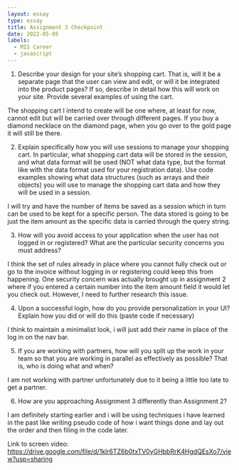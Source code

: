```yaml
---
layout: essay
type: essay
title: Assignment 3 Checkpoint 
date: 2022-05-05
labels:
  - MIS Career
  - javascript
---
```


1. Describe your design for your site’s shopping cart. That is, will it be a separate page that the user can view and edit, or will it be integrated into the product pages? If so, describe in detail how this will work on your site. Provide several examples of using the cart. 

The shopping cart I intend to create will be one where, at least for now, cannot edit but will be carried over through different pages. If you buy a diamond necklace on the diamond page, when you go over to the gold page it will still be there.

2. Explain specifically how you will use sessions to manage your shopping cart. In particular, what shopping cart data will be stored in the session, and what data format will be used (NOT what data type, but the format like with the data format used for your registration data). Use code examples showing what data structures (such as arrays and their objects) you will use to manage the shopping cart data and how they will be used in a session.

I will try and have the number of items be saved as a session which in turn can be used to be kept for a specific person. The data stored is going to be just the item amount as the specific data is carried through the query string.

3. How will you avoid access to your application when the user has not logged in or registered? What are the particular security concerns you must address?

I think the set of rules already in place where you cannot fully check out or go to the invoice without logging in or registering could keep this from happening. One security concern was actually brought up in assignment 2 where if you entered a certain number into the item amount field it would let you check out. However, I need to further research this issue. 

4. Upon a successful login, how do you provide personalization in your UI? Explain how you did or will do this (paste code if necessary)

I think to maintain a minimalist look, i will just add their name in place of the log in on the nav bar.

5. If you are working with partners, how will you split up the work in your team so that you are working in parallel as effectively as possible? That is, who is doing what and when?

I am not working with partner unfortunately due to it being a little too late to get a partner.

6. How are you approaching Assignment 3 differently than Assignment 2?
	
  I am definitely starting earlier and i will be using techniques i have learned in the past like writing pseudo code of how i want things done and lay out the order and then filing in the code later.

Link to screen video: https://drive.google.com/file/d/1klr6TZ6b0txTV0yGHbbRrK4HgdQEsXo7/view?usp=sharing

